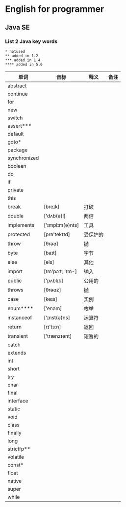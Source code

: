 # English for programmer
## Java SE 
### List 2 Java key words

```
* notused
** added in 1.2
*** added in 1.4
**** added in 5.0
```

|单词|音标|释义|备注|
|---|---|---|---|
|abstract|||
|continue||||
|for||||
|new||||
|switch||||
|assert***||||
|default||||
|goto*||||
|package||||
|synchronized||||
|boolean||||
|do||||
|if|||| 
|private||||
|this||||
|break|[breɪk]|打破||
|double|['dʌb(ə)l]|两倍||
|implements|['ɪmplɪm(ə)nts]|工具||
|protected|[prə'tektɪd]|受保护的||
|throw|[θrəʊ]|抛||
|byte|[baɪt]|字节||
|else|[els]|其他||
|import|[ɪm'pɔːt; 'ɪm-]|输入|
|public|['pʌblɪk]|公用的||
|throws|[θrəʊz]|抛||
|case|[keɪs]|实例||
|enum****|['enəm]|枚举||
|instanceof|['ɪnst(ə)ns]|运算符||
|return|[rɪ'tɜːn]|返回||
|transient|['trænzɪənt]|短暂的||
|catch||||
|extends||||
|int||||
|short||||
|try||||
|char||||
|final||||
|interface||||
|static||||
|void||||
|class||||
|finally||||
|long||||
|strictfp**||||
|volatile||||
|const*||||
|float||||
|native||||
|super||||     
|while||||     